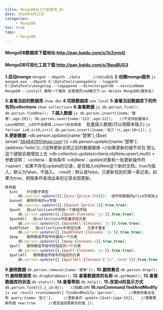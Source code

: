 ```yaml
---
title: MongoDB从入门到放弃_01
date: 2016年8月11日
categories: 
     - MongoDB   
toc: true
tags: 
     - MongoDB
---
```


#### MongoDB数据库下载地址:http://pan.baidu.com/s/1c2yrmQ
#### MongoDB可视化工具下载:http://pan.baidu.com/s/1bpaBUG3

**1.启动mongo**
	`mongod --dbpath ./data      //data存在`
**2.创建mongo服务**
        ```js
	mongod.exe --dbpath E:\DataTools\mongodata --logpath E:\DataTools\mongolog
	--logappend --directoryperdb --serviceName MongoDB --install
  删除一个服务
	在管理员cmd模式下:sc delete MongoDB(服务名)
	```
<!-- more -->
**3.查看当前的数据库**
	`show dbs`
**4.切换数据库**
	`use local`
**5.查看当前数据库下的所有的collections**
	`show collections`
**6.查看数据**
	```js
	db.person.find();
	db.person.findOne();
	```
**7.插入数据**
	```js
	db.person.insert({name:'楚寒',age:20});
	db.person.save({name:'123',age:12});   //不支持批量插入
	save相同的__id时不会报错,insert则会报错 
	```
  批量插入数据(可以用脚本插入)
	```js
	for(var i=0;i<10;i++){
		db.person.insert({name:'张三'+i,age:10+i});
	}
	```
**8.更新数据**
	>db.person.update({name:'楚寒'},{$set:{email:'384840951@qq.com'}})
	>db.person.update({name:'楚寒'},{address:'hello'}); //这种更新会把之前的数据替换
	>//如果更新的键不存在 那么这个键就会被增加上去
	>db.collection.update(criteria,objNew,upsert,multi)
	>参数说明：
	>criteria：查询条件
	>objNew：update对象和一些更新操作符
	>upsert：如果不存在update的记录，是否插入objNew这个新的文档，true为插入，默认为false，不插入。
	>multi：默认是false，只更新找到的第一条记录。如果为true，把按条件查询出来的记录全部更新。
  ```js
  修改器    
	$inc    针对数字类型
		db.courses.update({},{$inc:{price:500}});  给所有数据的price字段加上500;
	$unset  删除所有的xx字段
		db.courses.update({},{$unset:{price:1}},true,true);
	$push   给collections中添加一个数组字段
		db.person.update({},{$push:{lessons:'js'}},true,true);
	$pushAll   给collections中批量添加元素
		db.person.update({},{$pushAll:{lessons:'js'}},true,true);
	$addToSet   给collections中添加元素   元素不重复
		db.person.update({},{$addToSet:{lessons:'js'}},true,true);
	$pop    删除数组字段中的最后一个元素
		db.person.update({},{$pop:{lessons:1}},true,true);
	$pull   删除数组字段中的指定的一个元素
		db.person.update({},{$pull:{lessons:'js'}},true,true);
	$pullAll   删除数组字段中的指定的元素
		db.person.update({},{$pullAll:{lessons:['js','node']}},true,true);
  ```
**9.删除数据**
	`db.person.remove({name:'楚寒'});`
**10.删除集合**
	`db.person.drop();`
**11.删除数据库**
	`db.dropDataBase();`
**12.查看数据库的名称**
	`db.getName();`
**13.查看数据库的状态**
	`db.stats();`
**14.查看帮助**
	`db.help();`
**15.改变id的显示方式**
	`db.person.find({},{_id:0});   //隐藏id列`
**16.runCommand findAndModify**
	```js
	var result =runCommand({
		findAndModify:'person',      //更新的集合名称
		query:{name:'张三'},	   //更新条件
		update:{$set:{age:33}},   //需要更新的值
		new:true      //是否返回更新后的值
	});
	```

